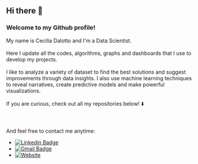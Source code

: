 ## Hi there 👋


### Welcome to my Github profile!

My name is Cecilia Dalotto and I'm a Data Scientist. <br></br>
Here I update all the codes, algorithms, graphs and dashboards that I use to develop my projects.<br></br>
I like to analyze a variety of dataset to find the best solutions and suggest improvements through data insights. I also use machine learning techniques to reveal narratives, create predictive models and make powerful visualizations.
<br></br>
If you are curious, check out all my repositories below! ⬇️
<br></br>
<br></br>
And feel free to contact me anytime: 
* [![Linkedin Badge](https://img.shields.io/badge/-Cecilia_Dalotto-blue?style=flat-square&logo=Linkedin&logoColor=white&link=https://www.linkedin.com/in/ceciliadalotto/)](https://www.linkedin.com/in/ceciliadalotto/)
* [![Gmail Badge](https://img.shields.io/badge/-dalottocecilia@gmail.com-critical?style=flat-square&logo=Gmail&logoColor=white&link=mailto:dalottocecilia@gmail.com)](mailto:dalottocecilia@gmail.com)
* [![Website](https://img.shields.io/badge/-My_Website-black?style=flat-square&logo=Website&logoColor=white&link=https://ceciliaesd.github.io/)](https://ceciliaesd.github.io/)
